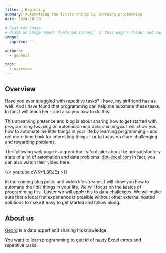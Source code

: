 ```yaml
---
title: 🎉 Beginning
summary: Automateing the little things by learning programming
date: 2024-10-29

# Featured image
# Place an image named `featured.jpg/png` in this page's folder and customize its options here.
image:
  caption: ''

authors:
  - geoheil

tags:
  - overview
---
```


## Overview

Have you ever struggled with repetitive tasks? I have, my girlfriend has as well. 
And I have found that programming can help me automate these tasks.
In fact I will teach her - and also you how to do this.

This streaming presence and blog is about sharing how to get started with programming focusing on automation and data challenges.
I will show you how to automate the little things in your life by learning programming - and get more time back for interesting things - or to focus on more challenging and rewarding problems.

The following web page is a great April`s fool joke about the not satisfactory state of a lot of automation and data problems: [dbt-excel.com](https://dbt-excel.com) In fact, you can also watch their video here:

{{< youtube cWKyfL8RJEs >}}

In the coming blog posts and video life streams, I will show you how to automate the little things in your life.
We will focus on the basics of programming first.
Laster we will apply this to data challenges.
We will make sure that a local first experience is possible without other external hosted solutions to make it easy to get started and follow along.

## About us

[Georg](https://georgheiler.com/) is a data expert and sharing his knowledge.

You want to learn programming to get rid of nasty Excel errors and repetitive tasks.
